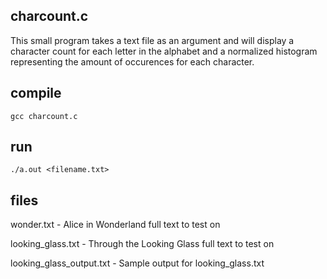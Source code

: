 ## charcount.c

This small program takes a text file as an argument and will display a character count for each letter in the alphabet and a normalized histogram representing the amount of occurences for each character.

## compile

    gcc charcount.c

## run

    ./a.out <filename.txt>

## files

wonder.txt - Alice in Wonderland full text to test on

looking_glass.txt - Through the Looking Glass full text to test on

looking_glass_output.txt - Sample output for looking_glass.txt

